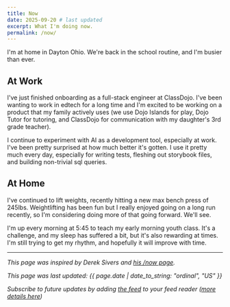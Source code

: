 ```yaml
---
title: Now
date: 2025-09-20 # last updated
excerpt: What I'm doing now.
permalink: /now/
---
```


I'm at home in Dayton Ohio. We're back in the school routine, and I'm busier than ever.

## At Work

I've just finished onboarding as a full-stack engineer at ClassDojo. I've been wanting to work in edtech for a long time and I'm excited to be working on a product that my family actively uses (we use Dojo Islands for play, Dojo Tutor for tutoring, and ClassDojo for communication with my daughter's 3rd grade teacher).

I continue to experiment with AI as a development tool, especially at work. I've been pretty surprised at how much better it's gotten. I use it pretty much every day, especially for writing tests, fleshing out storybook files, and building non-trivial sql queries.

## At Home

I've continued to lift weights, recently hitting a new max bench press of 245lbs. Weightlifting has been fun but I really enjoyed going on a long run recently, so I'm considering doing more of that going forward. We'll see.

I'm up every morning at 5:45 to teach my early morning youth class. It's a challenge, and my sleep has suffered a bit, but it's also rewarding at times. I'm still trying to get my rhythm, and hopefully it will improve with time.

---

_This page was inspired by Derek Sivers and [his /now page](https://sivers.org/now)._

_This page was last updated: {{ page.date | date_to_string: "ordinal", "US" }}_

_Subscribe to future updates by adding [the feed]({{site.url}}/now.json) to your feed reader ([more details here](https://aboutfeeds.com/))_
